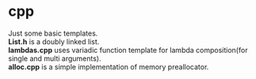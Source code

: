 # cpp
Just some basic templates.\
**List.h** is a doubly linked list.\
**lambdas.cpp** uses variadic function template for lambda composition(for single and multi arguments).\
**alloc.cpp** is a simple implementation of memory preallocator.
